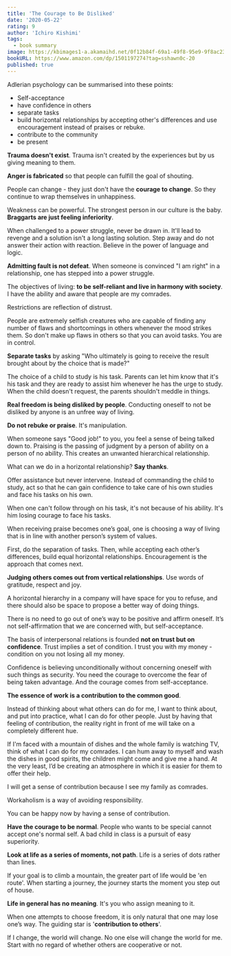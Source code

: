 ```yaml
---
title: 'The Courage to Be Disliked'
date: '2020-05-22'
rating: 9
author: 'Ichiro Kishimi'
tags:
  - book summary
image: https://kbimages1-a.akamaihd.net/0f12b84f-69a1-49f8-95e9-9f8ac230e738/1200/1200/False/the-courage-to-be-disliked.jpg
bookURL: https://www.amazon.com/dp/1501197274?tag=sshawn0c-20
published: true
---
```


Adlerian psychology can be summarised into these points:

- Self-acceptance
- have confidence in others
- separate tasks
- build horizontal relationships by accepting other's differences and use encouragement instead of praises or rebuke.
- contribute to the community
- be present

**Trauma doesn't exist**. Trauma isn't created by the experiences but by us giving meaning to them.

**Anger is fabricated** so that people can fulfill the goal of shouting.

People can change - they just don't have the **courage to change**. So they continue to wrap themselves in unhappiness.

Weakness can be powerful. The strongest person in our culture is the baby. **Braggarts are just feeling inferiority**.

When challenged to a power struggle, never be drawn in. It'll lead to revenge and a solution isn't a long lasting solution. Step away and do not answer their action with reaction. Believe in the power of language and logic.

**Admitting fault is not defeat**. When someone is convinced "I am right" in a relationship, one has stepped into a power struggle.

The objectives of living: **to be self-reliant and live in harmony with society**. I have the ability and aware that people are my comrades.

Restrictions are reflection of distrust.

People are extremely selfish creatures who are capable of finding any number of flaws and shortcomings in others whenever the mood strikes them. So don't make up flaws in others so that you can avoid tasks. You are in control.

**Separate tasks** by asking "Who ultimately is going to receive the result brought about by the choice that is made?"

The choice of a child to study is his task. Parents can let him know that it's his task and they are ready to assist him whenever he has the urge to study. When the child doesn't request, the parents shouldn't meddle in things.

**Real freedom is being disliked by people**. Conducting oneself to not be disliked by anyone is an unfree way of living.

**Do not rebuke or praise**. It's manipulation.

When someone says "Good job!" to you, you feel a sense of being talked down to. Praising is the passing of judgment by a person of ability on a person of no ability. This creates an unwanted hierarchical relationship.

What can we do in a horizontal relationship? **Say thanks**.

Offer assistance but never intervene. Instead of commanding the child to study, act so that he can gain confidence to take care of his own studies and face his tasks on his own.

When one can't follow through on his task, it's not because of his ability. It's him losing courage to face his tasks.

When receiving praise becomes one’s goal, one is choosing a way of living that is in line with another person’s system of values.

First, do the separation of tasks. Then, while accepting each other’s differences, build equal horizontal relationships. Encouragement is the approach that comes next.

**Judging others comes out from vertical relationships**. Use words of gratitude, respect and joy.

A horizontal hierarchy in a company will have space for you to refuse, and there should also be space to propose a better way of doing things.

There is no need to go out of one’s way to be positive and affirm oneself. It’s not self-affirmation that we are concerned with, but self-acceptance.

The basis of interpersonal relations is founded **not on trust but on confidence**. Trust implies a set of condition. I trust you with my money - condition on you not losing all my money.

Confidence is believing unconditionally without concerning oneself with such things as security. You need the courage to overcome the fear of being taken advantage. And the courage comes from self-acceptance.

**The essence of work is a contribution to the common good**.

Instead of thinking about what others can do for me, I want to think about, and put into practice, what I can do for other people. Just by having that feeling of contribution, the reality right in front of me will take on a completely different hue.

If I'm faced with a mountain of dishes and the whole family is watching TV, think of what I can do for my comrades. I can hum away to myself and wash the dishes in good spirits, the children might come and give me a hand. At the very least, I’d be creating an atmosphere in which it is easier for them to offer their help.

I will get a sense of contribution because I see my family as comrades.

Workaholism is a way of avoiding responsibility.

You can be happy now by having a sense of contribution.

**Have the courage to be normal**. People who wants to be special cannot accept one's normal self. A bad child in class is a pursuit of easy superiority.

**Look at life as a series of moments, not path**. Life is a series of dots rather than lines.

If your goal is to climb a mountain, the greater part of life would be 'en route'. When starting a journey, the journey starts the moment you step out of house.

**Life in general has no meaning**. It's you who assign meaning to it.

When one attempts to choose freedom, it is only natural that one may lose one’s way. The guiding star is '**contribution to others**'.

If I change, the world will change. No one else will change the world for me. Start with no regard of whether others are cooperative or not.
